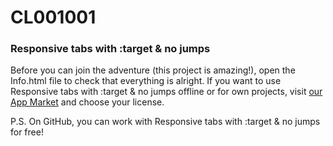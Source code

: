 CL001001
====================================

<h3>Responsive tabs with :target & no jumps</h3>
Before you can join the adventure (this project is amazing!), open the Info.html file to check that everything is alright. If you want to use Responsive tabs with :target & no jumps offline or for own projects, visit <a href="http://bit.ly/CodeLab">our App Market</a> and choose your license.

P.S. On GitHub, you can work with Responsive tabs with :target & no jumps for free!
